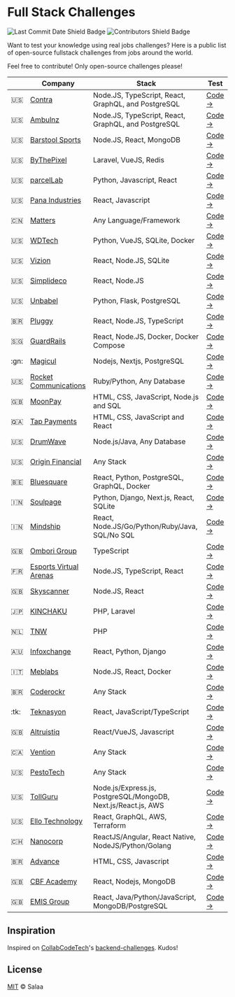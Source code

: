 # Full Stack Challenges

![Last Commit Date Shield Badge](https://img.shields.io/github/last-commit/TomiwaAribisala-git/fullstack-challenges?color=F25A70&logo=github&style=for-the-badge)
![Contributors Shield Badge](https://img.shields.io/github/contributors-anon/TomiwaAribisala-git/fullstack-challenges?color=F25A70&logo=github&style=for-the-badge)

Want to test your knowledge using real jobs challenges? Here is a public list of open-source fullstack challenges from jobs around the world.

Feel free to contribute! Only open-source challenges please!

| | Company | Stack | Test
|--|--|--|--
| :us: | [Contra](https://contra.com) | Node.JS, TypeScript, React, GraphQL, and PostgreSQL | [Code →](https://github.com/contra/contra-interview-assessment)
| :us: | [Ambulnz](http://www.ambulnz.com) | Node.JS, TypeScript, React, GraphQL, and PostgreSQL | [Code →](https://github.com/AmbulnzLLC/fullstack-challenge)
| :us: | [Barstool Sports](https://www.barstoolsports.com) | Node.JS, React, MongoDB | [Code →](https://github.com/BarstoolSports/fullstack-challenge)
| :us: | [ByThePixel](http://bythepixel.com) | Laravel, VueJS, Redis | [Code →](https://github.com/bythepixel/fullstack-challenge)
| :us: | [parcelLab](https://parcellab.com) | Python, Javascript, React | [Code →](https://github.com/parcelLab/challenge-fullstack-engineer)
| :us: | [Pana Industries](https://www.coupa.com/) | React, Javascript | [Code →](https://github.com/tivonahaug/pana-full-stack-challenge)
| :cn: | [Matters](https://matters.town) | Any Language/Framework | [Code →](https://github.com/thematters/fullstack-challenge)
| :us: | [WDTech](http://www.enodoinc.com) | Python, VueJS, SQLite, Docker | [Code →](https://github.com/enodoscore/fullstack-challenge)
| :us: | [Vizion](https://www.vizionapi.com) | React, Node.JS, SQLite | [Code →](https://github.com/vizionapi/full-stack-challenge)
| :us: | [Simplideco](https://www.linkedin.com/company/simplidecohttps://www.linkedin.com/company/simplideco) | React, Node.JS | [Code →](https://github.com/simplideco/fullstack-challenge)
| :us: | [Unbabel](https://unbabel.com/) | Python, Flask, PostgreSQL | [Code →](https://github.com/Unbabel/fullstack-coding-challenge)
| :brazil: | [Pluggy]( https://pluggy.ai) | React, Node.JS, TypeScript | [Code →](https://github.com/pluggyai/full-stack-engineer-assignment)
| :singapore: | [GuardRails](https://guardrails.io) | React, Node.JS, Docker, Docker Compose | [Code →](https://github.com/guardrailsio/full-stack-engineer-challenge)
| :gn: | [Magicul](https://magicul.io) | Nodejs, Nextjs, PostgreSQL | [Code →](https://github.com/XD2Sketch/full-stack-coding-challenge)
| :us: | [Rocket Communications](https://www.rocketcom.com/) | Ruby/Python, Any Database | [Code →](https://github.com/RocketCommunicationsInc/Full-Stack-Developer-Coding-Challenge)
| :uk: | [MoonPay](https://www.moonpay.com) | HTML, CSS, JavaScript, Node.js and SQL | [Code →](https://github.com/gradam/full-stack-challenge)
| :qatar: | [Tap Payments](https://www.tap.company) | HTML, CSS, JavaScript and React | [Code →](https://github.com/Tap-Payments/FullStack-React-Assignment)
| :us: | [DrumWave](http://www.drumwave.com) | Node.js/Java, Any Database | [Code →](https://github.com/drumwave/full-stack-assignment)
| :us: | [Origin Financial](https://www.useorigin.com/) | Any Stack  | [Code →](https://github.com/OriginFinancial/full-stack-take-home-assignment)
| :belgium: | [Bluesquare](http://bluesquarehub.com) | React, Python, PostgreSQL, GraphQL, Docker | [Code →](https://github.com/BLSQ/full-stack-assignment)
| :india: | [Soulpage](https://soulpageit.com) | Python, Django, Next.js, React, SQLite | [Code →](https://github.com/soulpage/fullstack-assignment)    
| :india: | [Mindship](https://mindship.io/) | React, Node.JS/Go/Python/Ruby/Java, SQL/No SQL | [Code →](https://github.com/mindship/full-stack-assignment)
| :uk: | [Ombori Group](https://ombori.com/) | TypeScript | [Code →](https://github.com/ombori/fullstack-code-test-ts)
| :fr: | [Esports Virtual Arenas](https://www.eva.gg/en-US) | Node.JS, TypeScript, React | [Code →](https://github.com/eva-gg/full-stack-developer-recruitment-test)
| :uk: | [Skyscanner](https://www.skyscanner.net) | Node.JS, React | [Code →](https://github.com/Skyscanner/full-stack-recruitment-test)
| :jp: | [KINCHAKU](https://kinchaku.com) | PHP, Laravel | [Code →](https://github.com/SeteMares/full-stack-test)
| :netherlands: | [TNW](https://thenextweb.com) | PHP | [Code →](https://github.com/thenextweb/developertest-fullstack)
| :australia: | [Infoxchange](https://www.infoxchange.org) | React, Python, Django | [Code →](https://github.com/infoxchange/full-stack-developer-challenge)
| :it: | [Meblabs](http://www.meblabs.com) | Node.JS, React, Docker | [Code →](https://github.com/meblabs/fullstack-test)
| :brazil: | [Coderockr](http://www.coderockr.com) | Any Stack | [Code →](https://github.com/Coderockr/fullstack-test)
| :tk: | [Teknasyon](https://teknasyon.com/) | React, JavaScript/TypeScript | [Code →](https://github.com/Teknasyon/assessments-react-full-stack)
| :uk: | [Altruistiq](https://altruistiq.com) | React/VueJS, Javascript | [Code →](https://github.com/Altruistiq/aq-fullstack-take-home-assessment)
| :canada: | [Vention](https://www.vention.io/) | Any Stack | [Code →](https://github.com/VentionCo/senior-full-stack-test)
| :us: | [PestoTech](https://pesto.tech/) | Any Stack | [Code →](https://github.com/PestoTech/takehome/blob/main/fullstack.md)
| :us: | [TollGuru](https://tollguru.com/) | Node.js/Express.js, PostgreSQL/MongoDB, Next.js/React.js, AWS | [Code →](https://github.com/mapup/MapUp-FullStack-Assessment-2024)
| :us: | [Ello Technology](https://www.ello.co.za/) | React, GraphQL, AWS, Terraform | [Code →](https://github.com/ElloTechnology/full-stack-test)
| :switzerland: | [Nanocorp](http://Nanos.ai) | ReactJS/Angular, React Native, NodeJS/Python/Golang | [Code →](https://github.com/nanosapp/fullstack-dev-assessment)
| :brazil: | [Advance](http://advance.com.br) |  HTML, CSS, Javascript | [Code →](https://github.com/penseadvance/full-stack-test)
| :uk: | [CBF Academy](https://codingblackfemales.com/) | React, Nodejs, MongoDB | [Code →](https://github.com/cbfacademy/full-stack-javascript-assessment-ShakaLondon)
| :uk: | [EMIS Group](https://github.com/emisgroup) | React, Java/Python/JavaScript, MongoDB/PostgreSQL | [Code →](https://github.com/emisgroup/exa-fullstack-assessment)

## Inspiration

Inspired on [CollabCodeTech](https://github.com/CollabCodeTech)'s [backend-challenges](https://github.com/CollabCodeTech/backend-challenges). Kudos!

## License

[MIT](./LICENSE) © Salaa